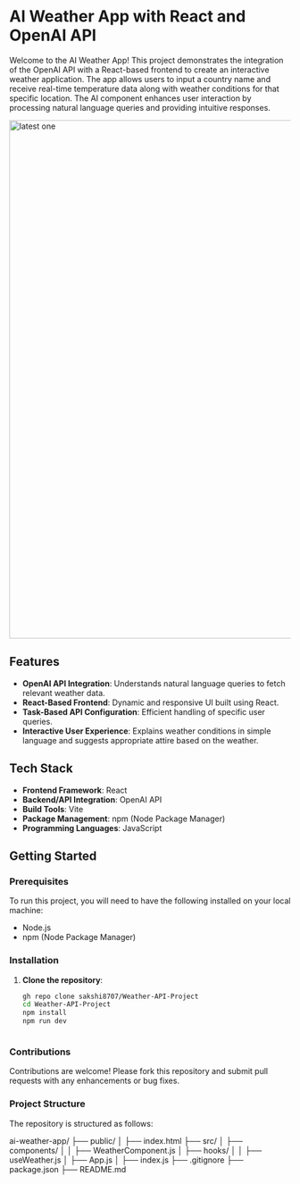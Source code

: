 # AI Weather App with React and OpenAI API

Welcome to the AI Weather App! This project demonstrates the integration of the OpenAI API with a React-based frontend to create an interactive weather application. The app allows users to input a country name and receive real-time temperature data along with weather conditions for that specific location. The AI component enhances user interaction by processing natural language queries and providing intuitive responses.



<img width="928" alt="latest one" src="https://github.com/user-attachments/assets/81102717-7ac1-45f5-b4f0-491ed06df74f">



## Features

- **OpenAI API Integration**: Understands natural language queries to fetch relevant weather data.
- **React-Based Frontend**: Dynamic and responsive UI built using React.
- **Task-Based API Configuration**: Efficient handling of specific user queries.
- **Interactive User Experience**: Explains weather conditions in simple language and suggests appropriate attire based on the weather.

## Tech Stack

- **Frontend Framework**: React
- **Backend/API Integration**: OpenAI API
- **Build Tools**: Vite
- **Package Management**: npm (Node Package Manager)
- **Programming Languages**: JavaScript


## Getting Started


### Prerequisites

To run this project, you will need to have the following installed on your local machine:

- Node.js
- npm (Node Package Manager)

### Installation

1. **Clone the repository**:
   ```bash
   gh repo clone sakshi8707/Weather-API-Project
   cd Weather-API-Project
   npm install
   npm run dev



### Contributions

   Contributions are welcome! Please fork this repository and submit pull requests with any enhancements or bug fixes.
   
 ### Project Structure

 
  The repository is structured as follows:

ai-weather-app/
├── public/
│   ├── index.html
├── src/
│   ├── components/
│   │   ├── WeatherComponent.js
│   ├── hooks/
│   │   ├── useWeather.js
│   ├── App.js
│   ├── index.js
├── .gitignore
├── package.json
├── README.md





